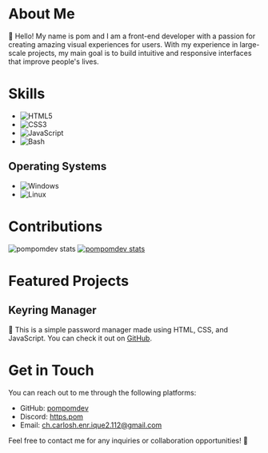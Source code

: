 # About Me

👋 Hello! My name is pom and I am a front-end developer with a passion for creating amazing visual experiences for users. With my experience in large-scale projects, my main goal is to build intuitive and responsive interfaces that improve people's lives.

# Skills

- ![HTML5](https://img.shields.io/badge/-HTML5-orange?style=flat-square&logo=html5&logoColor=white)
- ![CSS3](https://img.shields.io/badge/-CSS3-blue?style=flat-square&logo=css3&logoColor=white)
- ![JavaScript](https://img.shields.io/badge/-JavaScript-yellow?style=flat-square&logo=javascript&logoColor=white)
- ![Bash](https://img.shields.io/badge/-Bash-black?style=flat-square&logo=gnu-bash&logoColor=white)

## Operating Systems

- ![Windows](https://img.shields.io/badge/-Windows-0078D6?style=flat-square&logo=windows&logoColor=white)
- ![Linux](https://img.shields.io/badge/-Linux-FCC624?style=flat-square&logo=linux&logoColor=black)

# Contributions

![pompomdev stats](https://github-readme-stats.vercel.app/api?username=pompomdev&show_icons=true&theme=dark)
[![pompomdev stats](https://github-readme-streak-stats.herokuapp.com/?user=pompomdev&theme=dark)](https://github.com/DenverCoder1/github-readme-streak-stats)

# Featured Projects

## Keyring Manager

🔑 This is a simple password manager made using HTML, CSS, and JavaScript. You can check it out on [GitHub](https://github.com/pompomdev/keyring).

# Get in Touch

You can reach out to me through the following platforms:

- GitHub: [pompomdev](https://github.com/pompomdev)
- Discord: [https.pom](https://discord.com/users/1198059712755793961)
- Email: [ch.carlosh.enr.ique2.112@gmail.com](mailto:ch.carlosh.enr.ique2.112@gmail.com)

Feel free to contact me for any inquiries or collaboration opportunities! 💌
